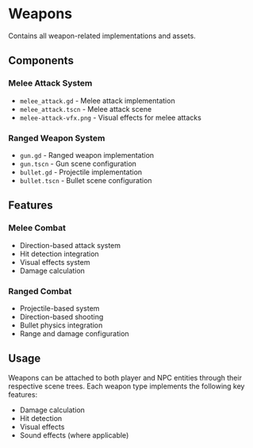 # Weapons

Contains all weapon-related implementations and assets.

## Components

### Melee Attack System
- `melee_attack.gd` - Melee attack implementation
- `melee_attack.tscn` - Melee attack scene
- `melee-attack-vfx.png` - Visual effects for melee attacks

### Ranged Weapon System
- `gun.gd` - Ranged weapon implementation
- `gun.tscn` - Gun scene configuration
- `bullet.gd` - Projectile implementation
- `bullet.tscn` - Bullet scene configuration

## Features

### Melee Combat
- Direction-based attack system
- Hit detection integration
- Visual effects system
- Damage calculation

### Ranged Combat
- Projectile-based system
- Direction-based shooting
- Bullet physics integration
- Range and damage configuration

## Usage

Weapons can be attached to both player and NPC entities through their respective scene trees. Each weapon type implements the following key features:

- Damage calculation
- Hit detection
- Visual effects
- Sound effects (where applicable)
